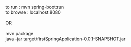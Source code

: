 to run : mvn spring-boot:run<br/>
to browse : localhost:8080<br/>
<br/>
OR<br/>
<br/>
mvn package<br/>
java -jar target/firstSpringApplication-0.0.1-SNAPSHOT.jar<br/>